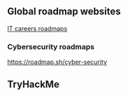 ## Global roadmap websites
[IT careers roadmaps](https://roadmap.sh)  
### Cybersecurity roadmaps
https://roadmap.sh/cyber-security
## TryHackMe